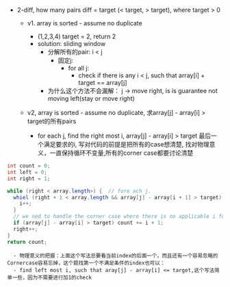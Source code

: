 - 2-diff, how many pairs diff = target (< target, > target), where target > 0


  - v1. array is sorted - assume no duplicate
    - (1,2,3,4) target = 2, return 2
    - solution: sliding window
      - 分解所有的pair: i < j
        - 固定j:
          - for all j:
              - check if there is any i < j, such that array[i] + target == array[j]
      - 为什么这个方法不会漏解：  j -> move right,  is is guarantee not moving left(stay or move right)   



  - v2, array is sorted - assume no duplicate, 求array[j] - array[i] > target的所有pairs
    - for each j, find the right most i, array[j] - array[i] > target 最后一个满足要求的i,  写对代码的前提是把所有的case想清楚, 找对物理意义，一直保持循环不变量,所有的corner case都要讨论清楚

```java
int count = 0;
int left = 0;
int right = 1;

while (right < array.length>) {  // fore ach j.
  whiel (right + 1 < array.length && array[j] - array[i + 1] > target) {
    i++;
  }
  // we ned to handle the corner case where there is no applicable i for the current j.
  if (array[j] - array[i] > target) count += i + 1;
  right++;
}
return count;

```
      - 物理意义的把握：上面这个写法总要看当前index的后面一个，而且还有一个容易忽略的Cornercase容易忘掉，这个题找第一个不满足条件的index也可以：
      - find left most i, such that aray[j] - array[i] <= target,这个写法简单一些，因为不需要进行加1的check
  ```java


  ```